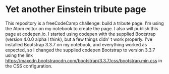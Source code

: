 # Yet another Einstein tribute page

This repository is a freeCodeCamp challenge: build a tribute page.
I'm using the Atom editor on my notebook to create the page.
I also will publish this page at codepen.io.
I started using codepen with the supplied Bootstrap (version 4.0.0 alpha I think), but a few things didn' t work properly.
I've installed Bootstrap 3.3.7 on my notebook, and everything worked as expected, so I changed the supplied codepen Bootstrap to version 3.3.7 using the link https://maxcdn.bootstrapcdn.com/bootstrap/3.3.7/css/bootstrap.min.css in the CSS configuration.
